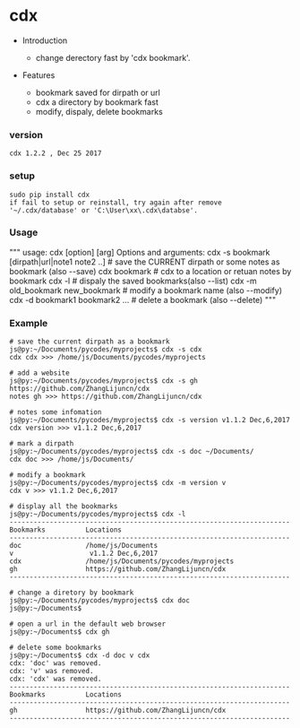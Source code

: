 # cdx

* Introduction
    * change derectory fast by 'cdx bookmark'.
 
 
* Features
    * bookmark saved for dirpath or url
    * cdx a directory by bookmark fast
    * modify, dispaly, delete bookmarks

### version
    cdx 1.2.2 , Dec 25 2017
 
### setup
    sudo pip install cdx
    if fail to setup or reinstall, try again after remove '~/.cdx/database' or 'C:\User\xx\.cdx\databse'.
    
    
### Usage
"""
usage: cdx [option] [arg] 
Options and arguments:
cdx -s bookmark [dirpath|url|note1 note2 ..] # save the CURRENT dirpath or some notes as bookmark (also --save)
cdx bookmark                                 # cdx to a location or retuan notes by bookmark
cdx -l                                       # dispaly the saved bookmarks(also --list)
cdx -m old_bookmark new_bookmark             # modify a bookmark name (also --modify)
cdx -d bookmark1 bookmark2 ...               # delete a bookmark (also --delete)
"""

### Example
    # save the current dirpath as a bookmark 
    js@py:~/Documents/pycodes/myprojects$ cdx -s cdx
    cdx cdx >>> /home/js/Documents/pycodes/myprojects
    
    # add a website
    js@py:~/Documents/pycodes/myprojects$ cdx -s gh https://github.com/ZhangLijuncn/cdx
    notes gh >>> https://github.com/ZhangLijuncn/cdx

    # notes some infomation 
    js@py:~/Documents/pycodes/myprojects$ cdx -s version v1.1.2 Dec,6,2017
    cdx version >>> v1.1.2 Dec,6,2017

    # mark a dirpath
    js@py:~/Documents/pycodes/myprojects$ cdx -s doc ~/Documents/
    cdx doc >>> /home/js/Documents/

    # modify a bookmark
    js@py:~/Documents/pycodes/myprojects$ cdx -m version v
    cdx v >>> v1.1.2 Dec,6,2017

    # display all the bookmarks
    js@py:~/Documents/pycodes/myprojects$ cdx -l
    ----------------------------------------------------------------------
    Bookmarks          Locations      
    ----------------------------------------------------------------------
    doc                /home/js/Documents
    v                   v1.1.2 Dec,6,2017
    cdx                /home/js/Documents/pycodes/myprojects
    gh                 https://github.com/ZhangLijuncn/cdx
    ----------------------------------------------------------------------

    # change a diretory by bookmark
    js@py:~/Documents/pycodes/myprojects$ cdx doc
    js@py:~/Documents$ 

    # open a url in the default web browser
    js@py:~/Documents$ cdx gh

    # delete some bookmarks
    js@py:~/Documents$ cdx -d doc v cdx 
    cdx: 'doc' was removed.
    cdx: 'v' was removed.
    cdx: 'cdx' was removed.
    ----------------------------------------------------------------------
    Bookmarks          Locations      
    ----------------------------------------------------------------------
    gh                 https://github.com/ZhangLijuncn/cdx
    ----------------------------------------------------------------------
